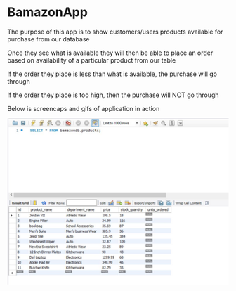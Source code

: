 # BamazonApp

The purpose of this app is to show customers/users products available for purchase from our database

Once they see what is available they will then be able to place an order based on availability of a particular product from our table

If the order they place is less than what is available, the purchase will go through

If the order they place is too high, then the purchase will NOT go through

Below is screencaps and gifs of application in action

![](gif%20and%20screenshots/bamazoncapture.jpg)



